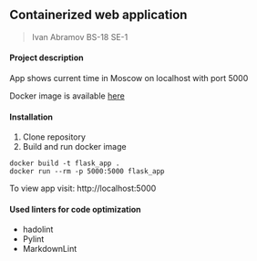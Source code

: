 ## **Containerized web application**

> Ivan Abramov
> BS-18 SE-1


#### Project description

App shows current time in Moscow on localhost with port 5000

Docker image is available [here](https://hub.docker.com/repository/docker/ivanabramov/devops)

#### Installation

1) Clone repository
2) Build and run docker image

```
docker build -t flask_app . 
docker run --rm -p 5000:5000 flask_app
```

 To view app visit: http://localhost:5000

#### Used linters for code optimization

- hadolint 
- Pylint
- MarkdownLint
